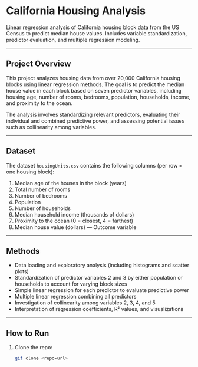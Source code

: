 # California Housing Analysis

Linear regression analysis of California housing block data from the US Census to predict median house values. Includes variable standardization, predictor evaluation, and multiple regression modeling.

---

## Project Overview

This project analyzes housing data from over 20,000 California housing blocks using linear regression methods. The goal is to predict the median house value in each block based on seven predictor variables, including housing age, number of rooms, bedrooms, population, households, income, and proximity to the ocean.

The analysis involves standardizing relevant predictors, evaluating their individual and combined predictive power, and assessing potential issues such as collinearity among variables.

---

## Dataset

The dataset `housingUnits.csv` contains the following columns (per row = one housing block):

1. Median age of the houses in the block (years)  
2. Total number of rooms  
3. Number of bedrooms  
4. Population  
5. Number of households  
6. Median household income (thousands of dollars)  
7. Proximity to the ocean (0 = closest, 4 = farthest)  
8. Median house value (dollars) — Outcome variable

---

## Methods

- Data loading and exploratory analysis (including histograms and scatter plots)  
- Standardization of predictor variables 2 and 3 by either population or households to account for varying block sizes  
- Simple linear regression for each predictor to evaluate predictive power  
- Multiple linear regression combining all predictors  
- Investigation of collinearity among variables 2, 3, 4, and 5  
- Interpretation of regression coefficients, R² values, and visualizations

---

## How to Run

1. Clone the repo:  
   ```bash
   git clone <repo-url>
